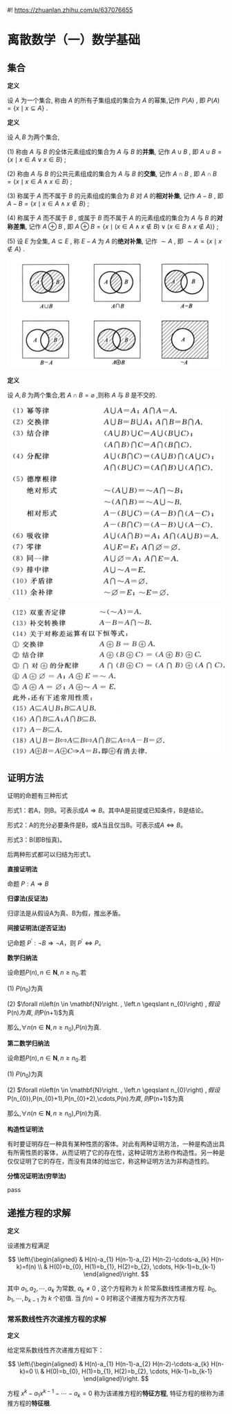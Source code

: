 #! https://zhuanlan.zhihu.com/p/637076655
# 离散数学（一）数学基础

## 集合

**定义**

设  $A$  为一个集合, 称由  $A$  的所有子集组成的集合为  $A$  的幂集,记作  $P(A)$ , 即  $P(A)=\{x \mid x \subseteq A\}$ .

**定义**

设  $A, B$  为两个集合,

(1) 称由  $A$  与  $B$  的全体元素组成的集合为  $A$  与  $B$  的**并集**, 记作  $A \cup B$ , 即  $A \cup B=   \{x \mid x \in A \vee x \in B\}$ ;

(2) 称由  $A$  与  $B$  的公共元素组成的集合为  $A$  与  $B$  的**交集**, 记作  $A \cap B$ , 即  $A \cap B=   \{x \mid x \in A \wedge x \in B\}$ ;

(3) 称属于  $A$  而不属于  $B$  的元素组成的集合为  $B$  对  $A$  的**相对补集**, 记作  $A-B$ , 即  $A-B=\{x \mid x \in A \wedge x \notin B\}$ ;

(4) 称属于  $A$  而不属于  $B$ , 或属于  $B$  而不属于  $A$  的元素组成的集合为  $A$  与  $B$  的**对称差集**, 记作  $A \oplus B$ , 即  $A \oplus B=\{x \mid(x \in A \wedge x \notin B) \vee(x \in B \wedge x \notin A)\}$ ;

(5) 设  $E$  为全集,  $A \subseteq E$ , 称  $E-A$  为  $A$  的**绝对补集**, 记作  $\sim A$ , 即  $\sim A=\{x \mid x \notin A\}$ .

![](PasteImage/2023-06-14-16-23-04.png)

**定义**

设  $A, B$  为两个集合,若  $A \cap B=\varnothing$ ,则称  $A$  与  $B$  是不交的.

![](PasteImage/2023-06-14-16-26-29.png)

![](PasteImage/2023-06-14-16-26-43.png)


## 证明方法

证明的命题有三种形式

形式1：若A，则B。可表示成$A\Rightarrow B$。其中A是前提或已知条件，B是结论。

形式2：A的充分必要条件是B，或A当且仅当B。可表示成$A\Leftrightarrow B$。

形式3：B(即B恒真)。

后两种形式都可以归结为形式1。

**直接证明法**

命题 $P:A\Rightarrow B$

**归谬法(反证法)**

归谬法是从假设A为真、B为假，推出矛盾。

**间接证明法(逆否证法)**

记命题 $P^{\prime}:\neg B \Rightarrow \neg A$，则 $P^{\prime} \Leftrightarrow P$。

**数学归纳法**

设命题$P(n), n \in \mathbf{N} , n \geqslant n_{0}$.若

(1) $P\left(n_{0}\right)$为真

(2) $\forall n\left(n \in \mathbf{N}\right. , \left.n \geqslant n_{0}\right) $,假设$P(n)$为真,则$P(n+1)$为真

那么,$\forall n\left(n \in \mathbf{N}\right. ,\left.n \geqslant n_{0}\right)$,$P(n)$为真.

**第二数学归纳法**

设命题$P(n), n \in \mathbf{N} , n \geqslant n_{0}$.若

(1) $P\left(n_{0}\right)$为真

(2) $\forall n\left(n \in \mathbf{N}\right. , \left.n \geqslant n_{0}\right) $,假设$P(n_{0}),P(n_{0}+1),P(n_{0}+2),\cdots,P(n)$为真,则$P(n+1)$为真

那么,$\forall n\left(n \in \mathbf{N}\right. ,\left.n \geqslant n_{0}\right)$,$P(n)$为真.

**构造性证明法**

有时要证明存在一种具有某种性质的客体。对此有两种证明方法，一种是构造出具有所需性质的客体，从而证明了它的存在性，这种证明方法称作构造性。另一种是仅仅证明了它的存在，而没有具体的给出它，称这种证明方法为非构造性的。

**分情况证明法(穷举法)**

pass

## 递推方程的求解

**定义**

设递推方程满足

$$
\left\{\begin{aligned}
& H(n)-a_{1} H(n-1)-a_{2} H(n-2)-\cdots-a_{k} H(n-k)=f(n) \\
& H(0)=b_{0}, H(1)=b_{1}, H(2)=b_{2}, \cdots, H(k-1)=b_{k-1}
\end{aligned}\right.
$$

其中  $a_{1}, a_{2}, \cdots, a_{k}$  为常数,  $a_{k} \neq 0$ , 这个方程称为  $k$  阶常系数线性递推方程.  $b_{0}, b_{1}, \cdots, b_{k-1}$  为  $k$  个初值. 当  $f(n)=0$  时称这个递推方程为齐次方程.

### 常系数线性齐次递推方程的求解

**定义**

给定常系数线性齐次递推方程如下：

$$
\left\{\begin{aligned}
& H(n)-a_{1} H(n-1)-a_{2} H(n-2)-\cdots-a_{k} H(n-k)=0 \\
& H(0)=b_{0}, H(1)=b_{1}, H(2)=b_{2}, \cdots, H(k-1)=b_{k-1}
\end{aligned}\right.
$$

方程  $x^{k}-a_{1} x^{k-1}-\cdots-a_{k}=0$  称为该递推方程的**特征方程**, 特征方程的根称为递推方程的**特征根**.